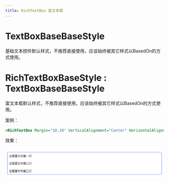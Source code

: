 ```yaml
---
title: RichTextBox 富文本框
---
```


# TextBoxBaseBaseStyle

基础文本控件默认样式，不推荐直接使用，应该始终被其它样式以BasedOn的方式使用。

# RichTextBoxBaseStyle : TextBoxBaseBaseStyle

富文本框默认样式，不推荐直接使用，应该始终被其它样式以BasedOn的方式使用。

案例：

```xml
<RichTextBox Margin="10,10" VerticalAlignment="Center" HorizontalAlignment="Center"></RichTextBox>
```

效果：

![RichTextbox.DefaultStyle](https://raw.githubusercontent.com/HandyOrg/HandyOrgResource/master/HandyControl/Doc/native_controls/RichTextbox.DefaultStyle.png)